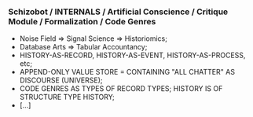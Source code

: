 ### Schizobot / INTERNALS / Artificial Conscience / Critique Module / Formalization / Code Genres
* Noise Field => Signal Science => Historiomics;
* Database Arts => Tabular Accountancy;
* HISTORY-AS-RECORD, HISTORY-AS-EVENT, HISTORY-AS-PROCESS, etc;
* APPEND-ONLY VALUE STORE = CONTAINING "ALL CHATTER" AS DISCOURSE (UNIVERSE);
* CODE GENRES AS TYPES OF RECORD TYPES; HISTORY IS OF STRUCTURE TYPE HISTORY;
* [...]
